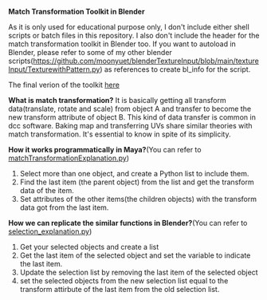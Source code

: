 **Match Transformation Toolkit in Blender** 

As it is only used for educational purpose only, I don't include either shell scripts or batch files in this repository. I also don't include the header for the match transformation toolkit in Blender too. If you want to autoload in Blender, please refer to some of my other blender scripts(https://github.com/moonyuet/blenderTextureInput/blob/main/textureInput/TexturewithPattern.py) as references to create bl_info for the script.

The final verion of the toolkit [here](https://github.com/moonyuet/Match_Transformation_Toolkit/blob/main/Blender/matchTransformation.py)

**What is match transformation?**
It is basically getting all transform data(translate, rotate and scale) from object A and transfer to become the new transform attribute of object B.
This kind of data transfer is common in dcc software. Baking map and transferring UVs share similar theories with match transformation. It's essential to know in spite of its simplicity. 

**How it works programmatically in Maya?**(You can refer to [matchTransformationExplanation.py](https://github.com/moonyuet/Match_Transformation_Toolkit/blob/main/Maya/matchTransformationExplanation.py))
1. Select more than one object, and create a Python list to include them.
2. Find the last item (the parent object) from the list and get the transform data of the item.
3. Set attributes of the other items(the children objects) with the transform data got from the last item. 

**How we can replicate the similar functions in Blender?**(You can refer to [selection_explanation.py](https://github.com/moonyuet/Match_Transformation_Toolkit/blob/main/Blender/selection_explanation.py))
1. Get your selected objects and create a list
2. Get the last item of the selected object and set the variable to indicate the last item. 
3. Update the selection list by removing the last item of the selected object
4. set the selected objects from the new selection list equal to the transform attirbute of the last item from the old selection list.
